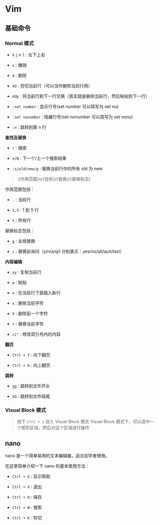 # Vim

## 基础命令

### Normal 模式

- `h` `j` `k` `l` : 左下上右

- `u` : 撤销

- `d` : 删除

- `dd` : 剪切当前行（可以当作删除当前行用）

- `ddp` : 将当前行和下一行交换（其实就是删除当前行，然后粘贴到下一行）

- `:set number` : 显示行号(set number 可以简写为 set nu)

- `:set nonumber` : 隐藏行号(set nonumber 可以简写为 set nonu)

- `:n` : 跳转到第 n 行

**查找及替换**

- `/` : 搜索

- `n/N` : 下一个/上一个搜索结果

- `:s/old/new/g` : 替换当前行中的所有 old 为 new

> :{作用范围}s/{目标}/{替换}/{替换标志}

作用范围包括：

- `.` : 当前行

- `1,5` : 1 到 5 行

- `%` : 所有行

替换标志包括：

- `g` : 全局替换

- `c` : 替换前询问（y/n/a/q/l 分别表示：yes/no/all/quit/last）

**内容编辑**

- `yy` : 复制当前行

- `p` : 粘贴

- `o` : 在当前行下面插入新行

- `x` : 删除当前字符

- `X` : 删除前一个字符

- `r` : 替换当前字符

- `ci"` : 修改双引号内的内容

**翻页**

- `Ctrl + f` : 向下翻页

- `Ctrl + b` : 向上翻页

**跳转**

- `gg` : 跳转到文件开头

- `GG` : 跳转到文件结尾

### Visual Block 模式

> 按下 `Ctrl + v` 进入 Visual Block 模式
> Visual Block 模式下，可以选中一个矩形区域，然后对这个区域进行操作

## nano

nano 是一个简单易用的文本编辑器，适合初学者使用。

在这里简单介绍一下 nano 的基本使用方法：

- `Ctrl + G` : 显示帮助

- `Ctrl + X` : 退出

- `Ctrl + O` : 保存

- `Ctrl + W` : 搜索

- `Ctrl + K` : 剪切
